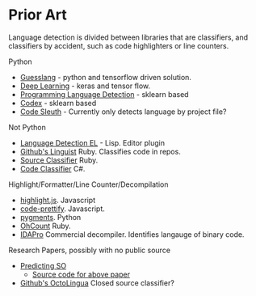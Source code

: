 # Prior Art
Language detection is divided between libraries that are classifiers, and classifiers by accident, such as
code highlighters or line counters.

Python
- [Guesslang](https://pypi.org/project/guesslang/) - python and tensorflow driven solution.
- [Deep Learning](https://github.com/tunafield/deep-learning-lang-detection) - keras and tensor flow.
- [Programming Language Detection](https://github.com/batogov/programming-language-detection) - sklearn based
- [Codex](https://github.com/TomCrypto/Codex) - sklearn based
- [Code Sleuth](https://github.com/scivision/code-sleuth) - Currently only detects language by project file?

Not Python
- [Language Detection EL](https://github.com/andreasjansson/language-detection.el) - Lisp. Editor plugin
- [Github's Linguist](https://github.com/github/linguist) Ruby. Classifies code in repos.
- [Source Classifier](https://github.com/chrislo/sourceclassifier) Ruby.
- [Code Classifier](https://github.com/bertyhell/CodeClassifier) C#.

Highlight/Formatter/Line Counter/Decompilation
- [highlight.js](https://github.com/highlightjs/highlight.js). Javascript
- [code-prettify](https://github.com/googlearchive/code-prettify). Javascript.
- [pygments](https://pygments.org/docs/api/#pygments.lexers.guess_lexer). Python
- [OhCount](https://github.com/blackducksoftware/ohcount) Ruby.
- [IDAPro](https://www.hex-rays.com/products/ida/) Commercial decompiler. Identifies langauge of binary code.

Research Papers, possibly with no public source
- [Predicting SO](https://www.researchgate.net/publication/338132359_SCC_Predicting_the_Programming_Language_of_Questions_and_Snippets_of_StackOverflow)
    - [Source code for above paper](https://github.com/Kamel773/SourceCodeClassification)
- [Github's OctoLingua](https://github.com/MankaranSingh/GSoC-2020/blob/master/README.md) Closed source classifier?
